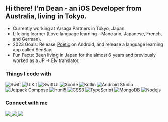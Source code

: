 ## Hi there! I'm Dean - an iOS Developer from Australia, living in Tokyo.

- Currently working at Arsaga Partners in Tokyo, Japan. 
- Lifelong learner (Love language learning - Mandarin, Japanese, French, and German).
- 2023 Goals: Release [Poetic](https://github.com/thompson-dean/Poetic) on Android, and release a language learning app called SenSay. 
- Fun Facts: Been living in Japan for the almost 6 years and previously worked as a JP -> EN translator. 

<h3>Things I code with</h3>
<p>
  <img alt="Swift" src="https://img.shields.io/badge/-Swift-F05138?logo=swift&logoColor=white" />
  <img alt="UIKit" src="https://img.shields.io/badge/-UIKit-F05138?logo=swift&logoColor=white" />
  <img alt="SwiftUI" src="https://img.shields.io/badge/-SwiftUI-F05138?logo=swift&logoColor=white" />
  <img alt="Xcode" src="https://img.shields.io/badge/-Xcode-147EFB?logo=xcode&logoColor=white" />
  <img alt="Kotlin" src="https://img.shields.io/badge/-Kotlin-7F52FF?logo=kotlin&logoColor=white" />
  <img alt="Android Studio" src="https://img.shields.io/badge/-Android Studio-3DDC84?logo=android-studio&logoColor=white" />
  <img alt="Jetpack Compose" src="https://img.shields.io/badge/-Jetpack Compose-4285F4?logo=android-studio&logoColor=white" />
  <img alt="html5" src="https://img.shields.io/badge/-HTML5-E34F26?logo=html5&logoColor=white" />
  <img alt="CSS3" src="https://img.shields.io/badge/-CSS3-1572B6?logo=html5&logoColor=white" />
  <img alt="TypeScript" src="https://img.shields.io/badge/-TypeScript-007ACC?logo=typescript&logoColor=white" />
  <img alt="MongoDB" src="https://img.shields.io/badge/-MongoDB-13aa52?logo=mongodb&logoColor=white" />
  <img alt="Nodejs" src="https://img.shields.io/badge/-Nodejs-43853d?logo=Node.js&logoColor=white" />
</p>




<h3>Connect with me</h3>
<p align="left">
  <a href="https://www.linkedin.com/in/deanwthompson/" target="_blank">
    <img src="https://img.shields.io/badge/LinkedIn-%40Dean Thompson-0A66C2?logo=linkedin&logoColor=white"/>
  </a>
  <a href="https://twitter.com/DeanWThompson" target="_blank">
    <img src="https://img.shields.io/badge/Twitter-%40DeanWThompson-1DA1F2?logo=twitter&logoColor=white"/>
  </a>
  <a href="" target="_blank">
    <img src="https://img.shields.io/badge/Instagram-thompson.dean-E4405F?logo=instagram&logoColor=white"/>
  </a>
</p>






